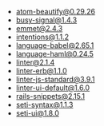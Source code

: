 - atom-beautify@0.29.26
- busy-signal@1.4.3
- emmet@2.4.3
- intentions@1.1.2
- language-babel@2.65.1
- language-haml@0.24.5
- linter@2.1.4
- linter-erb@1.1.0
- linter-js-standard@3.9.1
- linter-ui-default@1.6.0
- rails-snippets@2.15.1
- seti-syntax@1.1.3
- seti-ui@1.8.0
